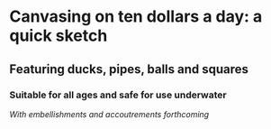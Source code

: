 # Canvasing on ten dollars a day: a quick sketch #

## Featuring ducks, pipes, balls and squares ##

### Suitable for all ages and safe for use underwater ###

*With embellishments and accoutrements forthcoming*
